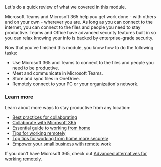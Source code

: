 Let's do a quick review of what we covered in this module.

Microsoft Teams and Microsoft 365 help you get work done - with others and on your own - wherever you are. As long as you can connect to the internet, you can connect to the files and people you need to stay productive. Teams and Office have advanced security features built in so you can relax knowing your info is backed by enterprise-grade security.

Now that you've finished this module, you know how to do the following tasks:

  - Use Microsoft 365 and Teams to connect to the files and people you need to be productive.
  - Meet and communicate in Microsoft Teams.
  - Store and sync files in OneDrive.
  - Remotely connect to your PC or your organization's network.

### Learn more
Learn about more ways to stay productive from any location:

- [Best practices for collaborating](https://support.microsoft.com/office/best-practices-for-collaborating-with-microsoft-365-5144136b-1ff8-476f-bcba-00de0bdaa600?azure-portal=true) 
- [Collaborate with Microsoft 365](https://support.microsoft.com/office/collaborate-from-anywhere-using-microsoft-365-ac05a41e-0b49-4420-9ebc-190ee4e744f4?azure-portal=true) 
- [Essential guide to working from home](https://go.microsoft.com/fwlink/?linkid=2127759?azure-portal=true)
- [Tips for working remotely](https://www.microsoft.com/tips/home/working-remotely?azure-portal=true)  
- [Top tips for working from home more securely](https://support.microsoft.com/office/top-tips-for-working-more-securely-from-home-c3e6c940-43a6-43a3-b780-b8784776c2a8?azure-portal=true)  
- [Empower your small business with remote work](https://support.microsoft.com/office/empower-your-small-business-with-remote-work-9b91a85a-39b4-40a6-a590-0f9bea0ba8e6?azure-portal=true)

If you don't have Microsoft 365, check out [Advanced alternatives for working remotely](https://support.microsoft.com/office/advanced-alternatives-for-working-remotely-86559dc9-3aa1-479d-976f-5c2698ee78d5?azure-portal=true).